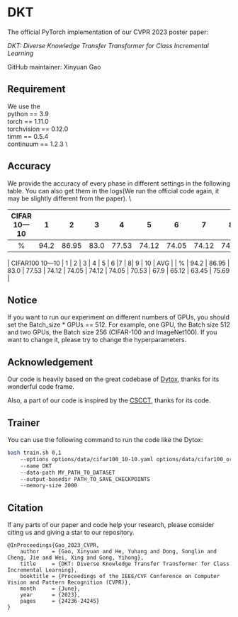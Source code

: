 # DKT

The official PyTorch implementation of our CVPR 2023 poster paper:

_DKT: Diverse Knowledge Transfer Transformer for Class Incremental Learning_

GitHub maintainer: Xinyuan Gao 

## Requirement

We use the \
python == 3.9 \
torch == 1.11.0 \
torchvision == 0.12.0 \
timm == 0.5.4 \
continuum == 1.2.3 \

## Accuracy
We provide the accuracy of every phase in different settings in the following table. You can also get them in the logs(We run the official code again, it may be slightly different from the paper). \

| CIFAR 10—10   |      1      |       2      |      3     |  4      | 5      |6      |       7      |      8     |  9      | 10      |
|:-------------------------------:|:-----------------------:|:-----------------------:|:-----------------------:|:-----------------------:|:-----------------------:|:-----------------------:|:-----------------------:|:-----------------------:|:-----------------------:|:-----------------------:|
|   %  | 94.2 | 86.95 | 83.0 | 77.53 | 74.12 | 74.05 | 74.12 | 74.05 | 70.53 | 67.9 | 65.12 | 63.45 | 75.69 |


|  CIFAR100 10—10  | 1 |  2 | 3 | 4 | 5 | 6  |7  |   8|  9  | 10  | AVG |
|   %  | 94.2 | 86.95 | 83.0 | 77.53 | 74.12 | 74.05 | 74.12 | 74.05 | 70.53 | 67.9 | 65.12 | 63.45 | 75.69 |




## Notice
If you want to run our experiment on different numbers of GPUs, you should set the Batch_size * GPUs == 512. For example, one GPU, the Batch size 512 and two GPUs, the Batch size 256 (CIFAR-100 and ImageNet100). If you want to change it, please try to change the hyperparameters.



## Acknowledgement

Our code is heavily based on the great codebase of [Dytox](https://github.com/arthurdouillard/dytox), thanks for its wonderful code frame.

Also, a part of our code is inspired by the [CSCCT](https://github.com/ashok-arjun/CSCCT), thanks for its code.

## Trainer

You can use the following command to run the code like the Dytox: 

```bash
bash train.sh 0,1 
    --options options/data/cifar100_10-10.yaml options/data/cifar100_order1.yaml options/model/cifar_DKT.yaml 
    --name DKT 
    --data-path MY_PATH_TO_DATASET 
    --output-basedir PATH_TO_SAVE_CHECKPOINTS 
    --memory-size 2000
```


## Citation

If any parts of our paper and code help your research, please consider citing us and giving a star to our repository.

```
@InProceedings{Gao_2023_CVPR, 
    author    = {Gao, Xinyuan and He, Yuhang and Dong, Songlin and Cheng, Jie and Wei, Xing and Gong, Yihong}, 
    title     = {DKT: Diverse Knowledge Transfer Transformer for Class Incremental Learning}, 
    booktitle = {Proceedings of the IEEE/CVF Conference on Computer Vision and Pattern Recognition (CVPR)}, 
    month     = {June}, 
    year      = {2023}, 
    pages     = {24236-24245} 
}
```
